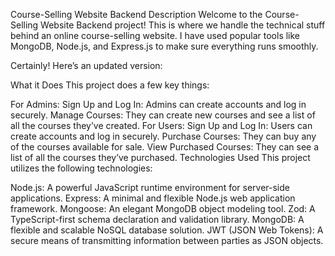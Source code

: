 
Course-Selling Website Backend
Description
Welcome to the Course-Selling Website Backend project! This is where we handle the technical stuff behind an online course-selling website. I have used popular tools like MongoDB, Node.js, and Express.js to make sure everything runs smoothly.

Certainly! Here’s an updated version:

What it Does
This project does a few key things:

For Admins:
Sign Up and Log In: Admins can create accounts and log in securely.
Manage Courses: They can create new courses and see a list of all the courses they’ve created.
For Users:
Sign Up and Log In: Users can create accounts and log in securely.
Purchase Courses: They can buy any of the courses available for sale.
View Purchased Courses: They can see a list of all the courses they’ve purchased.
Technologies Used
This project utilizes the following technologies:

Node.js: A powerful JavaScript runtime environment for server-side applications.
Express: A minimal and flexible Node.js web application framework.
Mongoose: An elegant MongoDB object modeling tool.
Zod: A TypeScript-first schema declaration and validation library.
MongoDB: A flexible and scalable NoSQL database solution.
JWT (JSON Web Tokens): A secure means of transmitting information between parties as JSON objects.
